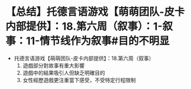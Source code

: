 # 【总结】托德言语游戏【萌萌团队-皮卡内部提供】：18.第六周（叙事）：1-叙事：11-情节线作为叙事#目的不明显

-   托德言语游戏【萌萌团队-皮卡内部提供】：18.第六周（叙事）
    1.  遊戲部分對故事有重大影響
    2.  遊戲中的結果吸引人但缺乏明確目的
    3.  女性經歷遊戲更注重當下感受，不受特定行程限制